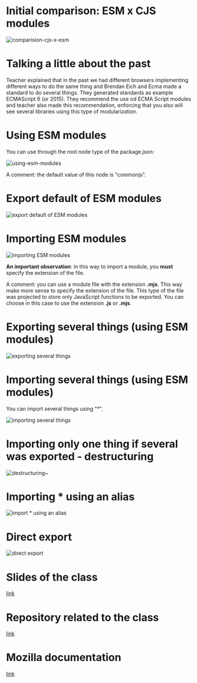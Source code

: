 # Initial comparison: ESM x CJS modules

![comparision-cjs-x-esm](images/comparision-cjs-x-esm.png)


# Talking a little about the past

Teacher explained that in the past we had different browsers implementing different ways to do the same thing and Brendan Eich and Ecma made a standard to do several things. They generated standards as example ECMAScript 6 (or 2015). They recommend the use od ECMA Script modules and teacher also made this recommendation, enforcing that you also will see several libraries using this type of modularization.


# Using ESM modules

You can use through the root node type of the package.json:

![using-esm-modules](images/using-esm-modules.png)

A comment: the default value of this node is "commonjs".


# Export default of ESM modules

![export default of ESM modules](images/export-default-esm-modules.png)


# Importing ESM modules

![importing ESM modules](images/importing-esm-modules.png)

**An important observation**: in this way to import a module, you **must** specify the extension of the file.

A comment: you can use a module file with the extension **.mjs**. This way make more sense to specify the extension of the file. This type of the file was projected to store only JavaScript functions to be exported. You can choose in this case to use the extension **.js** or **.mjs**.


# Exporting several things (using ESM modules)

![exporting several things](images/exporting-several-things.png)


# Importing several things (using ESM modules)

You can import several things using "*".

![importing several things](images/importing-several-things.png)


# Importing only one thing if several was exported - destructuring

![destructuring~](images/destructuring.png)


# Importing * using an alias

![import * using an alias](images/import-asterisk-using-alias.png)


# Direct export

![direct export](images/direct-export.png)


# Slides of the class

[link](https://hermes.dio.me/files/assets/0d9f3b1d-ad86-44e8-927a-4322c486e910.pptx)


# Repository related to the class

[link](https://github.com/digitalinnovationone/formacao-nodejs/tree/main/05-esm-modules)


# Mozilla documentation

[link](https://developer.mozilla.org/pt-BR/docs/Web/JavaScript/Guide/Modules)
